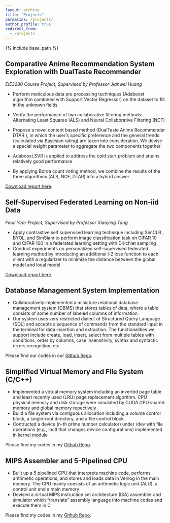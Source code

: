 ```yaml
---
layout: archive
title: "Projects"
permalink: /projects/
author_profile: true
redirect_from:
  - /projects
---
```


{% include base_path %}
## Comparative Anime Recommendation System Exploration with DualTaste Recommender

_EIE3280 Course Project, Supervised by Professor Jianwei Huang_

* Perform meticulous data pre processing techniques (Adaboost algorithm combined with Support Vector Regressor) on the dataset to fill in the unknown fields

* Verify the performance of two collaborative filtering methods: Alternating Least Squares (ALS) and Neural Collaborative Filtering (NCF)

* Propose a novel content based method (DualTaste Anime Recommender DTAR ), in which the
user’s specific preference and the general trends (calculated via Bayesian rating) are taken into consideration. We devise a special weight parameter to aggregate the two components together

* Adaboost.SVR is applied to address the cold start problem and attains relatively good performance

* By applying Borda count voting method, we combine the results of the three algorithms (ALS, NCF, DTAR) into a hybrid answer


[Download report here](http://tim-lu-cuhksz.github.io/files/EIE3280.pdf).

## Self-Supervised Federated Learning on Non-iid Data
_Final Year Project, Supervised by Professor Xiaoying Tang_

* Apply contrastive self supervised learning technique including SimCLR , BYOL, and SimSiam to perform image classification task on CIFAR 10 and CIFAR 100 in a federated learning setting with Dirichlet sampling
* Conduct experiments on personalized self-supervised federated learning method by introducing an additional l-2 loss function to each client with a regularizer to minimize the distance between the global model and local model

[Download report here](http://tim-lu-cuhksz.github.io/files/FYP.pdf).

## Database Management System Implementation
* Collaboratively implemented a miniature relational database management system (DBMS) that stores tables of data, where a table consists of some number of labeled columns of information
* Our system uses very restricted dialect of Structured Query Language (SQL) and accepts a sequence of commands from the standard input in the terminal for data insertion and extraction. The functionalities we support include create, load, insert, select from multiple tables with conditions, order by columns, case insensitivity, syntax and syntactic errors recognition, etc.

Please find our codes in our [Github Repo](https://github.com/CSC3170-2022Fall/project-microhard).

## Simplified Virtual Memory and File System (C/C++)

* Implemented a virtual memory system including an inverted page table and least recently used (LRU) page replacement algorithm. CPU physical memory and disk storage were simulated by CUDA GPU shared memory and global memory repectively
* Build a file system via contiguous allocation including a volume control block, a single-root directory, and a file control block.
* Contructed a device (n-th prime number calculator) under /dev with file operations (e.g., ioctl that changes device configurations) implemented in kernel module

Please find my codes in my [Github Repo](https://github.com/Tim-Lu-cuhksz/Operating-Systems).

## MIPS Assembler and 5-Pipelined CPU
* Built up a 5 pipelined CPU that interprets machine code, performs arithmetic operations, and stores and loads data in Verilog in the main memory. The CPU mainly consists of an arithmetic logic unit (ALU), a control unit and a main memory
* Devised a virtual MIPS instruction set architecture (ISA) assembler and simulator which “translate” assembly language into machine codes and execute them in C

Please find my codes in my [Github Repo](https://github.com/Tim-Lu-cuhksz/mips-assembler).